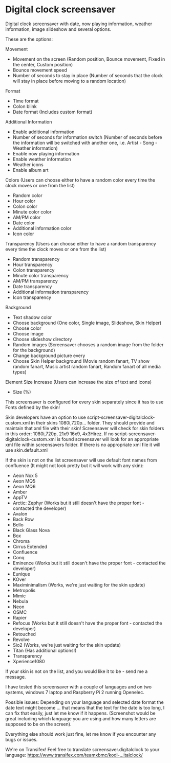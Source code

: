 Digital clock screensaver
=================

Digital clock screensaver with date, now playing information, weather information, image slideshow and several options.

These are the options:

Movement
- Movement on the screen (Random position, Bounce movement, Fixed in the center, Custom position)
- Bounce movement speed
- Number of seconds to stay in place (Number of seconds that the clock will stay in place before moving to a random location)

Format
- Time format
- Colon blink
- Date format (Includes custom format)

Additional Information
- Enable additional information
- Number of seconds for information switch (Number of seconds before the information will be switched with another one, i.e. Artist - Song - Weather information)
- Enable now playing information
- Enable weather information
- Weather icons
- Enable album art

Colors (Users can choose either to have a random color every time the clock moves or one from the list)
- Random color
- Hour color
- Colon color
- Minute color color
- AM/PM color
- Date color
- Additional information color
- Icon color

Transparency (Users can choose either to have a random transparency every time the clock moves or one from the list)
- Random transparency
- Hour transparency
- Colon transparency
- Minute color transparency
- AM/PM transparency
- Date transparency
- Additional information transparency
- Icon transparency

Background
- Text shadow color
- Choose background (One color, Single image, Slideshow, Skin Helper)
- Choose color
- Choose image
- Choose slideshow directory
- Random images (Screensaver chooses a random image from the folder for the background)
- Change background picture every
- Choose Skin Helper background (Movie random fanart, TV show random fanart, Music artist random fanart, Random fanart of all media types) 

Element Size Increase (Users can increase the size of text and icons)
- Size (%)

This screensaver is configured for every skin separately since it has to use Fonts defined by the skin!

Skin developers have an option to use script-screensaver-digitalclock-custom.xml in their skins 1080i,720p... folder.
They should provide and maintain that xml file with their skin!
Screensaver will check for skin folders in this order: 1080i,720p, 21x9 16x9, 4x3Hirez.
If no script-screensaver-digitalclock-custom.xml is found screensaver will look for an appropriate xml file within screensavers folder.
If there is no appropriate xml file it will use skin.default.xml

If the skin is not on the list screensaver will use default font names from confluence (It might not look pretty but it will work with any skin):

- Aeon Nox 5
- Aeon MQ5
- Aeon MQ6
- Amber
- AppTV
- Arctic: Zephyr (Works but it still doesn't have the proper font - contacted the developer)
- Avalon
- Back Row
- Bello
- Black Glass Nova
- Box
- Chroma
- Cirrus Extended
- Confluence
- Conq
- Eminence (Works but it still doesn't have the proper font - contacted the developer)
- Eunique
- KOver
- Maximinimalism (Works, we're just waiting for the skin update)
- Metropolis
- Mimic
- Nebula
- Neon
- OSMC
- Rapier
- Refocus (Works but it still doesn't have the proper font - contacted the developer)
- Retouched
- Revolve
- Sio2 (Works, we're just waiting for the skin update)
- Titan (Has additional options!)
- Transparency
- Xperience1080

If your skin is not on the list, and you would like it to be - send me a message.

I have tested this screensaver with a couple of languages and on two systems, windows 7 laptop and Raspberry Pi 2 running Openelec.

Possible issues:
Depending on your language and selected date format the date text might become ... that means that the text for the date is too long, I can fix that easily, just let me know if it happens. (Screenshot would be great including which language you are using and how many letters are supposed to be on the screen).

Everything else should work just fine, let me know if you encounter any bugs or issues.

We're on Transifex!
Feel free to translate screensaver.digitalclock to your language: https://www.transifex.com/teamxbmc/kodi-...italclock/
